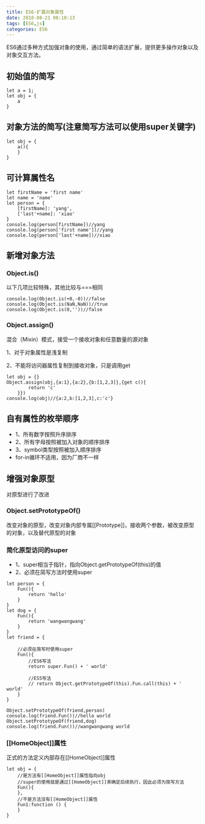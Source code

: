 ```yaml
---
title: ES6-扩展对象属性
date: 2018-08-21 08:10:13
tags: [ES6,js]
categories: ES6
---
```



ES6通过多种方式加强对象的使用，通过简单的语法扩展，提供更多操作对象以及对象交互方法。
## 初始值的简写

```
let a = 1;
let obj = {
    a
}
```


## 对象方法的简写(注意简写方法可以使用super关键字)

```
let obj = {
    a(){
    }
}
```


## 可计算属性名

```
let firstName = 'first name'
let name = 'name'
let person = {
    [firstName]: 'yang',
    ['last'+name]: 'xiao'
}
console.log(person[firstName])//yang
console.log(person['first name'])//yang
console.log(person['last'+name])//xiao
```


## 新增对象方法

### Object.is()
以下几项比较特殊，其他比较与===相同

```
console.log(Object.is(+0,-0))//false
console.log(Object.is(NaN,NaN))//true
console.log(Object.is(0,''))//false
```

### Object.assign()
混合（Mixin）模式，接受一个接收对象和任意数量的源对象

1、对于对象属性是浅复制

2、不能将访问器属性复制到接收对象，只是调用get


```
let obj = {}
Object.assign(obj,{a:1},{a:2},{b:[1,2,3]},{get c(){
        return 'c'
    }})
console.log(obj)//{a:2,b:[1,2,3],c:'c'}
```

## 自有属性的枚举顺序
 * 1、所有数字按照升序排序
 * 2、所有字母按照被加入对象的顺序排序
 * 3、symbol类型按照被加入顺序排序
 * for-in循环不适用，因为厂商不一样

## 增强对象原型

对原型进行了改进
### Object.setPrototypeOf()
改变对象的原型，改变对象内部专属[[Prototype]]，接收两个参数，被改变原型的对象，以及替代原型的对象

### 简化原型访问的super
 * 1、super相当于指针，指向Object.getPrototypeOf(this)的值
 * 2、必须在简写方法时使用super


```
let person = {
    Fun(){
        return 'hello'
    }
}
let dog = {
    Fun(){
        return 'wangwangwang'
    }
}
let friend = {

    //必须在简写时使用super
    Fun(){
        //ES6写法
        return super.Fun() + ' world'

        //ES5写法
        // return Object.getPrototypeOf(this).Fun.call(this) + ' world'
    }
}

Object.setPrototypeOf(friend,person)
console.log(friend.Fun())//hello world
Object.setPrototypeOf(friend,dog)
console.log(friend.Fun())//wangwangwang world
```


### [[HomeObject]]属性
正式的方法定义内部存在[[HomeObject]]属性

```
let obj = {
    //是方法有[[HomeObject]]属性指向obj
    //super的使用就是通过[[HomeObject]]来确定后续执行，因此必须为简写方法
    Fun(){
    },
    //不是方法没有[[HomeObject]]属性
    Fun1:function () {
    }
}
```
